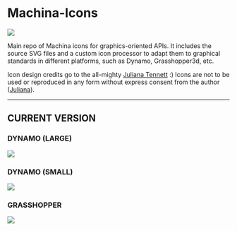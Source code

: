 # Machina-Icons

![](https://github.com/RobotExMachina/Machina-Icons/blob/master/svg_processor/contacts/MachinaIcons_Generic.png)

Main repo of Machina icons for graphics-oriented APIs. It includes the source SVG files and a custom icon processor to adapt them to graphical standards in different platforms, such as Dynamo, Grasshopper3d, etc.   

Icon design credits go to the all-mighty [Juliana Tennett](https://github.com/JulianaTennett) :) Icons are not to be used or reproduced in any form without express consent from the author ([Juliana](https://github.com/JulianaTennett)).

---
## CURRENT VERSION

### DYNAMO (LARGE)
![](https://github.com/RobotExMachina/Machina-Icons/blob/master/svg_processor/contacts/MachinaIcons_Dynamo_Large.png)

### DYNAMO (SMALL)
![](https://github.com/RobotExMachina/Machina-Icons/blob/master/svg_processor/contacts/MachinaIcons_Dynamo_Small.png)

### GRASSHOPPER
![](https://github.com/RobotExMachina/Machina-Icons/blob/master/svg_processor/contacts/MachinaIcons_Grasshopper.png)
